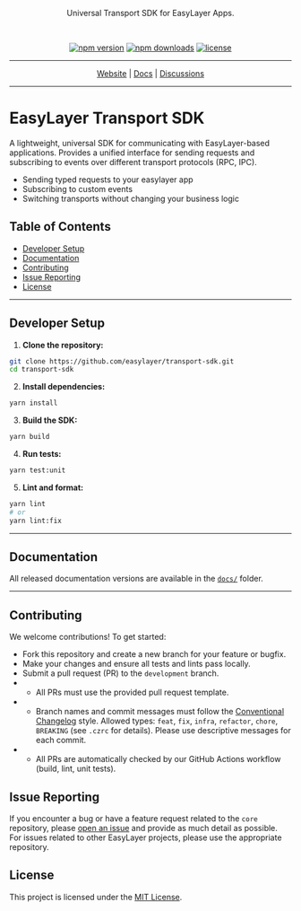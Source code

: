<p align=center>
  Universal Transport SDK for EasyLayer Apps.
</p>
<br>
<p align=center>
  <a href="https://www.npmjs.com/package/@easylayer/transport-sdk"><img alt="npm version" src="https://img.shields.io/npm/v/@easylayer/transport-sdk.svg?style=flat-square"></a>
  <a href="https://www.npmjs.com/package/@easylayer/transport-sdk"><img alt="npm downloads" src="https://img.shields.io/npm/dm/@easylayer/transport-sdk.svg?style=flat-square"></a>
  <a href="./LICENSE"><img alt="license" src="https://img.shields.io/github/license/easylayer/transport-sdk?style=flat-square"></a>
</p>

---

<p align="center">
  <a href="https://easylayer.io">Website</a> | <a href="https://easylayer.io/docs">Docs</a> | <a href="https://github.com/easylayer/core/discussions">Discussions</a>
</p>

---

# EasyLayer Transport SDK

A lightweight, universal SDK for communicating with EasyLayer-based applications. 
Provides a unified interface for sending requests and subscribing to events over different transport protocols (RPC, IPC). 
- Sending typed requests to your easylayer app
- Subscribing to custom events
- Switching transports without changing your business logic

## Table of Contents

- [Developer Setup](#developer-setup)
- [Documentation](#documentation)
- [Contributing](#contributing)
- [Issue Reporting](#issue-reporting)
- [License](#license)

---

## Developer Setup

1. **Clone the repository:**
```bash
git clone https://github.com/easylayer/transport-sdk.git
cd transport-sdk
```

2. **Install dependencies:**
```bash
yarn install
```

3. **Build the SDK:**
```bash
yarn build
```

4. **Run tests:**
```bash
yarn test:unit
```

5. **Lint and format:**
```bash
yarn lint
# or
yarn lint:fix
```

---

## Documentation

All released documentation versions are available in the [`docs/`](./docs/) folder.

---

## Contributing

We welcome contributions! To get started:
- Fork this repository and create a new branch for your feature or bugfix.
- Make your changes and ensure all tests and lints pass locally.
- Submit a pull request (PR) to the `development` branch.
- - All PRs must use the provided pull request template.
- - Branch names and commit messages must follow the [Conventional Changelog](https://www.conventionalcommits.org/) style. Allowed types: `feat`, `fix`, `infra`, `refactor`, `chore`, `BREAKING` (see `.czrc` for details). Please use descriptive messages for each commit.
- - All PRs are automatically checked by our GitHub Actions workflow (build, lint, unit tests).

## Issue Reporting

If you encounter a bug or have a feature request related to the `core` repository, please [open an issue](https://github.com/easylayer/transport-sdk/issues/new/choose) and provide as much detail as possible. For issues related to other EasyLayer projects, please use the appropriate repository.

## License

This project is licensed under the [MIT License](./LICENSE).